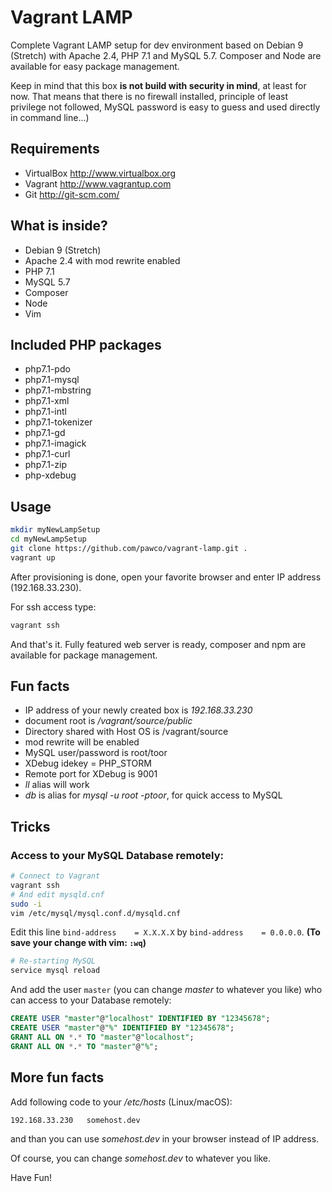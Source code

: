 # Vagrant LAMP 
Complete Vagrant LAMP setup for dev environment based on Debian 9 (Stretch) with Apache 2.4, PHP 7.1 and MySQL 5.7.
Composer and Node are available for easy package management.
 
Keep in mind that this box **is not build with security in mind**, at least for now. That means that there is no firewall installed, principle of least privilege not followed, MySQL password is easy to guess and used directly in command line...)  

## Requirements
  - VirtualBox  http://www.virtualbox.org
  - Vagrant http://www.vagrantup.com
  - Git http://git-scm.com/

## What is inside?
 * Debian 9 (Stretch)
 * Apache 2.4 with mod rewrite enabled
 * PHP 7.1
 * MySQL 5.7
 * Composer
 * Node
 * Vim
 
## Included PHP packages
  * php7.1-pdo 
  * php7.1-mysql 
  * php7.1-mbstring 
  * php7.1-xml
  * php7.1-intl 
  * php7.1-tokenizer 
  * php7.1-gd
  * php7.1-imagick 
  * php7.1-curl 
  * php7.1-zip
  * php-xdebug
  
## Usage
```bash
mkdir myNewLampSetup
cd myNewLampSetup
git clone https://github.com/pawco/vagrant-lamp.git .
vagrant up
```
After provisioning is done, open your favorite browser and enter IP address (192.168.33.230).

For ssh access type:
```bash
vagrant ssh
```
And that's it. Fully featured web server is ready, composer and npm are available for package management. 
## Fun facts
 - IP address of your newly created box is *192.168.33.230*
 - document root is */vagrant/source/public* 
 - Directory shared with Host OS is /vagrant/source
 - mod rewrite will be enabled
 - MySQL user/password is root/toor
 - XDebug idekey = PHP_STORM
 - Remote port for XDebug is 9001
 - *ll* alias will work
 - *db* is alias for *mysql -u root -ptoor*, for quick access to MySQL 
 
## Tricks

### Access to your MySQL Database remotely:

```bash
# Connect to Vagrant
vagrant ssh
# And edit mysqld.cnf
sudo -i
vim /etc/mysql/mysql.conf.d/mysqld.cnf
```

Edit this line `bind-address    = X.X.X.X` by `bind-address    = 0.0.0.0`.
__(To save your change with vim: `:wq`)__

```bash
# Re-starting MySQL
service mysql reload
```

And add the user `master` (you can change *master* to whatever you like) who can access to your Database remotely:

```sql
CREATE USER "master"@"localhost" IDENTIFIED BY "12345678";
CREATE USER "master"@"%" IDENTIFIED BY "12345678";
GRANT ALL ON *.* TO "master"@"localhost";
GRANT ALL ON *.* TO "master"@"%";
```

## More fun facts
Add following code to your */etc/hosts* (Linux/macOS):
```
192.168.33.230   somehost.dev
```
and than you can use *somehost.dev* in your browser instead of IP address.

Of course, you can change *somehost.dev* to whatever you like.
 
Have Fun!
